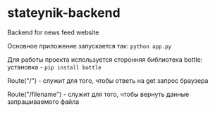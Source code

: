 # stateynik-backend
Backend for news feed website

Основное приложение запускается так:
    `python app.py`

Для работы проекта используется сторонняя библиотека bottle:
    установка - `pip install bottle`

Route("/") - служит для того, чтобы ответь на get запрос браузера

Route("/filename") - служит для того, чтобы вернуть данные запрашиваемого файла
